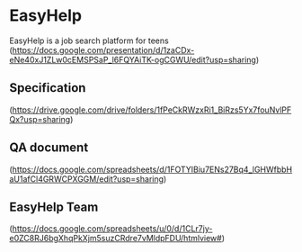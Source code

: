 # EasyHelp
EasyHelp is a job search platform for teens 
(https://docs.google.com/presentation/d/1zaCDx-eNe40xJ1ZLw0cEMSPSaP_l6FQYAiTK-ogCGWU/edit?usp=sharing)
## Specification 
(https://drive.google.com/drive/folders/1fPeCkRWzxRi1_BiRzs5Yx7fouNvlPFQx?usp=sharing)
## QA document 
(https://docs.google.com/spreadsheets/d/1FOTYIBiu7ENs27Bq4_lGHWfbbHaU1afCl4GRWCPXGGM/edit?usp=sharing)
## EasyHelp Team 
(https://docs.google.com/spreadsheets/u/0/d/1CLr7jy-e0ZC8RJ6bgXhqPkXjm5suzCRdre7vMldpFDU/htmlview#)
